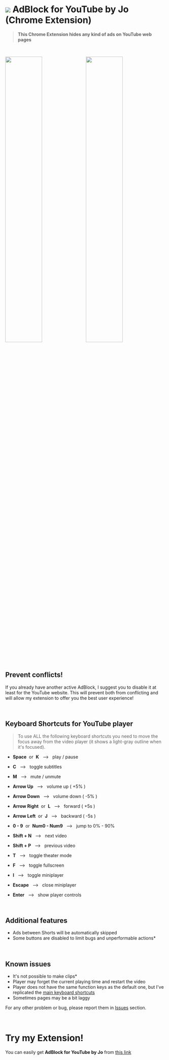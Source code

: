 # <img src="https://github.com/JoSimon05/YT-AdBlock/blob/Latest/images/icon32-github.png"/> AdBlock for YouTube by Jo (Chrome Extension)

> **This Chrome Extension hides any kind of ads on YouTube web pages**

<br>

<img src="https://github.com/JoSimon05/YT-AdBlock/blob/Latest/images/adblock-off.png" width="48%"/> &nbsp; <img src="https://github.com/JoSimon05/YT-AdBlock/blob/Latest/images/adblock-on.png" width="48%"/>

<br>

## Prevent conflicts!
If you already have another active AdBlock, I suggest you to disable it at least for the YouTube website. This will prevent both from conflicting and will allow my extension to offer you the best user experience!

<br>

## Keyboard Shortcuts for YouTube player
> To use ALL the following keyboard shortcuts you need to move the focus away from the video player (it shows a light-gray outline when it's focused).

- **Space** &nbsp;or&nbsp; **K** &nbsp; &#10230; &nbsp; play / pause

- **C** &nbsp; &#10230; &nbsp; toggle subtitles

- **M** &nbsp; &#10230; &nbsp; mute / unmute

- **Arrow Up** &nbsp; &#10230; &nbsp; volume up ( +5% )

- **Arrow Down** &nbsp; &#10230; &nbsp; volume down ( -5% )

- **Arrow Right** &nbsp;or&nbsp; **L** &nbsp; &#10230; &nbsp; forward ( +5s )

- **Arrow Left** &nbsp;or&nbsp; **J** &nbsp; &#10230; &nbsp; backward ( -5s )

- **0 - 9** &nbsp;or&nbsp; **Num0 - Num9** &nbsp; &#10230; &nbsp; jump to 0% - 90%

- **Shift + N** &nbsp; &#10230; &nbsp; next video

- **Shift + P** &nbsp; &#10230; &nbsp; previous video

- **T** &nbsp; &#10230; &nbsp; toggle theater mode

- **F** &nbsp; &#10230; &nbsp; toggle fullscreen

- **I** &nbsp; &#10230; &nbsp; toggle miniplayer

- **Escape** &nbsp; &#10230; &nbsp; close miniplayer

- **Enter** &nbsp; &#10230; &nbsp; show player controls

<br>

## Additional features
- Ads between Shorts will be automatically skipped
- Some buttons are disabled to limit bugs and unperformable actions*

<br>

## Known issues
- It's not possible to make clips*
- Player may forget the current playing time and restart the video
- Player does not have the same function keys as the default one, but I've replicated the [main keyboard shortcuts](https://github.com/JoSimon05/YT-AdBlock_by_Jo/edit/Latest/README.md#keyboard-shortcuts-for-youtube-player)
- Sometimes pages may be a bit laggy

For any other problem or bug, please report them in [Issues](https://github.com/JoSimon05/YT-AdBlock_by_Jo/issues) section.

<br>

# Try my Extension!
You can easily get **AdBlock for YouTube by Jo** from [this link](https://chromewebstore.google.com/detail/adblock-for-youtube-by-jo/pkcgdemjlnnlkoebkfpcbiklgoddjpak)
